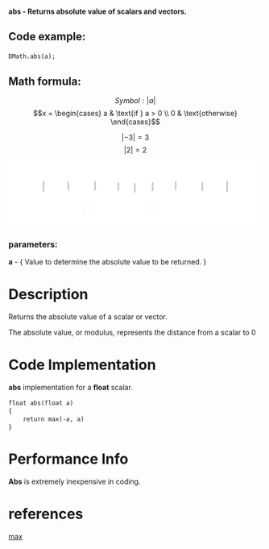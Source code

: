 #### **abs** - Returns absolute value of scalars and vectors.

## Code example:
`DMath.abs(a);`

## Math formula: 
$$Symbol: |a|$$
$$x = \begin{cases}  a & \text{if } a > 0 \\  0 & \text{otherwise}  \end{cases}$$

$$|-3| = 3$$
$$|2| = 2$$
![abs.webp](../Source/abs.webp)


### parameters:
**a** - { Value to determine the absolute value to be returned. } 

# Description
Returns the absolute value of a scalar or vector.

The absolute value, or modulus, represents the distance from a scalar to 0

# Code Implementation
**abs** implementation for a **float** scalar.

```
float abs(float a)
{
	return max(-a, a)
}
```
# Performance Info

**Abs** is extremely inexpensive in coding. 

# references
[max](./max.md)

